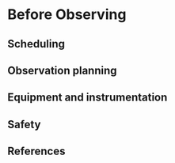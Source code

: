 # Before Observing

## Scheduling

## Observation planning

## Equipment and instrumentation

## Safety

## References
